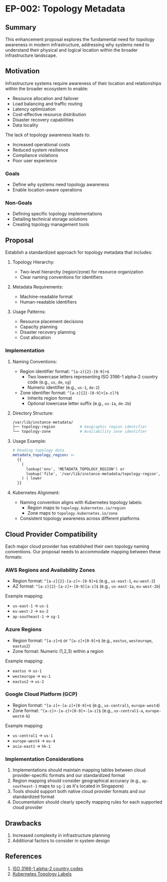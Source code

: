 # EP-002: Topology Metadata

## Summary
This enhancement proposal explores the fundamental need for topology awareness in modern infrastructure, addressing why systems need to understand their physical and logical location within the broader infrastructure landscape.

## Motivation
Infrastructure systems require awareness of their location and relationships within the broader ecosystem to enable:
- Resource allocation and failover
- Load balancing and traffic routing
- Latency optimization
- Cost-effective resource distribution
- Disaster recovery capabilities
- Data locality

The lack of topology awareness leads to:
- Increased operational costs
- Reduced system resilience
- Compliance violations
- Poor user experience

### Goals
- Define why systems need topology awareness
- Enable location-aware operations

### Non-Goals
- Defining specific topology implementations
- Detailing technical storage solutions
- Creating topology management tools

## Proposal
Establish a standardized approach for topology metadata that includes:

1. Topology Hierarchy:
   - Two-level hierarchy (region/zone) for resource organization
   - Clear naming conventions for identifiers

2. Metadata Requirements:
   - Machine-readable format
   - Human-readable identifiers

3. Usage Patterns:
   - Resource placement decisions
   - Capacity planning
   - Disaster recovery planning
   - Cost allocation

### Implementation

1. Naming Conventions:
   - Region identifier format: `^[a-z]{2}-[0-9]+$`
     * Two lowercase letters representing ISO 3166-1 alpha-2 country code (e.g., `us`, `de`, `sg`)
     * Numeric identifier (e.g., `us-1`, `de-2`)
   - Zone identifier format: `^[a-z]{2}-[0-9]+[a-z]?$`
     * Inherits region format
     * Optional lowercase letter suffix (e.g., `us-1a`, `de-2b`)

2. Directory Structure:
   ```sh
   /var/lib/instance-metadata/
   ├── topology-region           # Geographic region identifier
   └── topology-zone             # Availability zone identifier
   ```

3. Usage Example:
   ```yaml
   # Reading topology data
   metadata_topology_region: >-
     {{
       (
         lookup('env', 'METADATA_TOPOLOGY_REGION') or
         lookup('file', '/var/lib/instance-metadata/topology-region', errors='ignore')
       ) | lower
     }}
    ```

4. Kubernetes Alignment:
   - Naming convention aligns with Kubernetes topology labels:
     * Region maps to `topology.kubernetes.io/region`
     * Zone maps to `topology.kubernetes.io/zone`
   - Consistent topology awareness across different platforms

## Cloud Provider Compatibility

Each major cloud provider has established their own topology naming conventions. Our proposal needs to accommodate mapping between these formats:

### AWS Regions and Availability Zones
- Region format: `^[a-z]{2}-[a-z]+-[0-9]+$` (e.g., `us-east-1`, `eu-west-2`)
- AZ format: `^[a-z]{2}-[a-z]+-[0-9][a-z]$` (e.g., `us-east-1a`, `eu-west-2b`)

Example mapping:
- `us-east-1` → `us-1`
- `eu-west-2` → `eu-2`
- `ap-southeast-1` → `sg-1`

### Azure Regions
- Region format: `^[a-z]+$` or `^[a-z]+[0-9]+$` (e.g., `eastus`, `westeurope`, `eastus2`)
- Zone format: Numeric (1,2,3) within a region

Example mapping:
- `eastus` → `us-1`
- `westeurope` → `eu-1`
- `eastus2` → `us-2`

### Google Cloud Platform (GCP)
- Region format: `^[a-z]+-[a-z]+[0-9]+$` (e.g., `us-central1`, `europe-west4`)
- Zone format: `^[a-z]+-[a-z]+[0-9]+-[a-z]$` (e.g., `us-central1-a`, `europe-west4-b`)

Example mapping:
- `us-central1` → `us-1`
- `europe-west4` → `eu-4`
- `asia-east1` → `hk-1`

### Implementation Considerations
1. Implementations should maintain mapping tables between cloud provider-specific formats and our standardized format
2. Region mapping should consider geographical accuracy (e.g., `ap-southeast-1` maps to `sg-1` as it's located in Singapore)
3. Tools should support both native cloud provider formats and our standardized format
4. Documentation should clearly specify mapping rules for each supported cloud provider

## Drawbacks
1. Increased complexity in infrastructure planning
2. Additional factors to consider in system design

## References

1. [ISO 3166-1 alpha-2 country codes](https://en.wikipedia.org/wiki/ISO_3166-1_alpha-2)
2. [Kubernetes Topology Labels](https://kubernetes.io/docs/reference/labels-annotations-taints/#topologykubernetesioregion)
